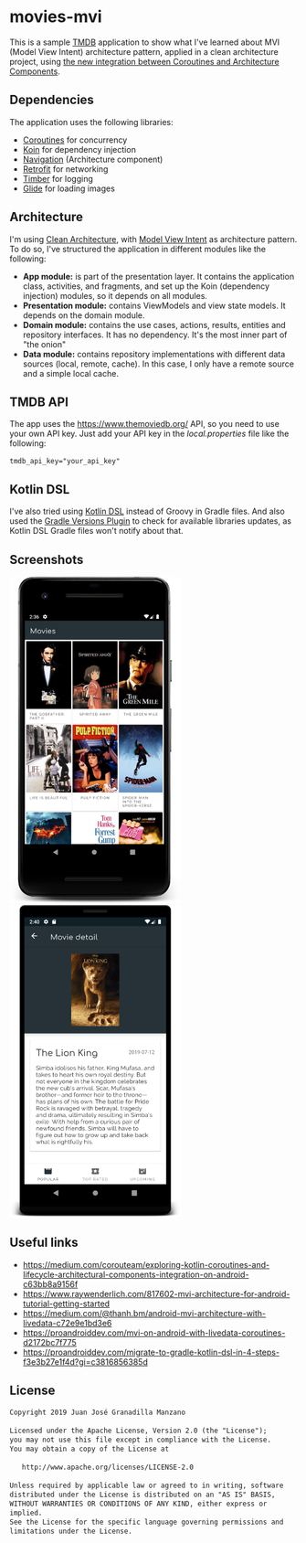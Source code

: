# movies-mvi

This is a sample [TMDB](https://www.themoviedb.org/) application to show what I've learned about MVI (Model View Intent) architecture pattern, applied in a clean architecture project, using [the new integration between Coroutines and Architecture Components](https://medium.com/corouteam/exploring-kotlin-coroutines-and-lifecycle-architectural-components-integration-on-android-c63bb8a9156f). 

## Dependencies

The application uses the following libraries:

* [Coroutines](https://developer.android.com/kotlin/coroutines) for concurrency
* [Koin](https://github.com/InsertKoinIO/koin) for dependency injection
* [Navigation](https://developer.android.com/guide/navigation) (Architecture component)
* [Retrofit](https://square.github.io/retrofit/) for networking
* [Timber](https://github.com/JakeWharton/timber) for logging
* [Glide](https://github.com/bumptech/glide) for loading images

## Architecture

I'm using [Clean Architecture](https://proandroiddev.com/clean-architecture-data-flow-dependency-rule-615ffdd79e29), with [Model View Intent](https://www.raywenderlich.com/817602-mvi-architecture-for-android-tutorial-getting-started) as architecture pattern. To do so, I've structured the application in different modules like the following:
* **App module:** is part of the presentation layer. It contains the application class, activities, and fragments, and set up the Koin (dependency injection) modules, so it depends on all modules.
* **Presentation module:** contains ViewModels and view state models. It depends on the domain module.
* **Domain module:** contains the use cases, actions, results, entities and repository interfaces. It has no dependency. It's the most inner part of "the onion"
* **Data module:** contains repository implementations with different data sources (local, remote, cache). In this case, I only have a remote source and a simple local cache.

## TMDB API

The app uses the https://www.themoviedb.org/ API, so you need to use your own API key. Just add your API key in the *local.properties* file like the following:

```
tmdb_api_key="your_api_key"
```

## Kotlin DSL
I've also tried using [Kotlin DSL](https://docs.gradle.org/current/userguide/kotlin_dsl.html) instead of Groovy in Gradle files. And also used the [Gradle Versions Plugin](https://github.com/ben-manes/gradle-versions-plugin) to check for available libraries updates, as Kotlin DSL Gradle files won't notify about that.

## Screenshots

<img src="screenshots/movies.png" width=300> <img src="screenshots/detail.png" width=300>

## Useful links
* https://medium.com/corouteam/exploring-kotlin-coroutines-and-lifecycle-architectural-components-integration-on-android-c63bb8a9156f
* https://www.raywenderlich.com/817602-mvi-architecture-for-android-tutorial-getting-started
* https://medium.com/@thanh.bm/android-mvi-architecture-with-livedata-c72e9e1bd3e6
* https://proandroiddev.com/mvi-on-android-with-livedata-coroutines-d2172bc7f775
* https://proandroiddev.com/migrate-to-gradle-kotlin-dsl-in-4-steps-f3e3b27e1f4d?gi=c3816856385d

License
-------

    Copyright 2019 Juan José Granadilla Manzano

    Licensed under the Apache License, Version 2.0 (the "License");
    you may not use this file except in compliance with the License.
    You may obtain a copy of the License at

       http://www.apache.org/licenses/LICENSE-2.0

    Unless required by applicable law or agreed to in writing, software
    distributed under the License is distributed on an "AS IS" BASIS,
    WITHOUT WARRANTIES OR CONDITIONS OF ANY KIND, either express or implied.
    See the License for the specific language governing permissions and
    limitations under the License.

